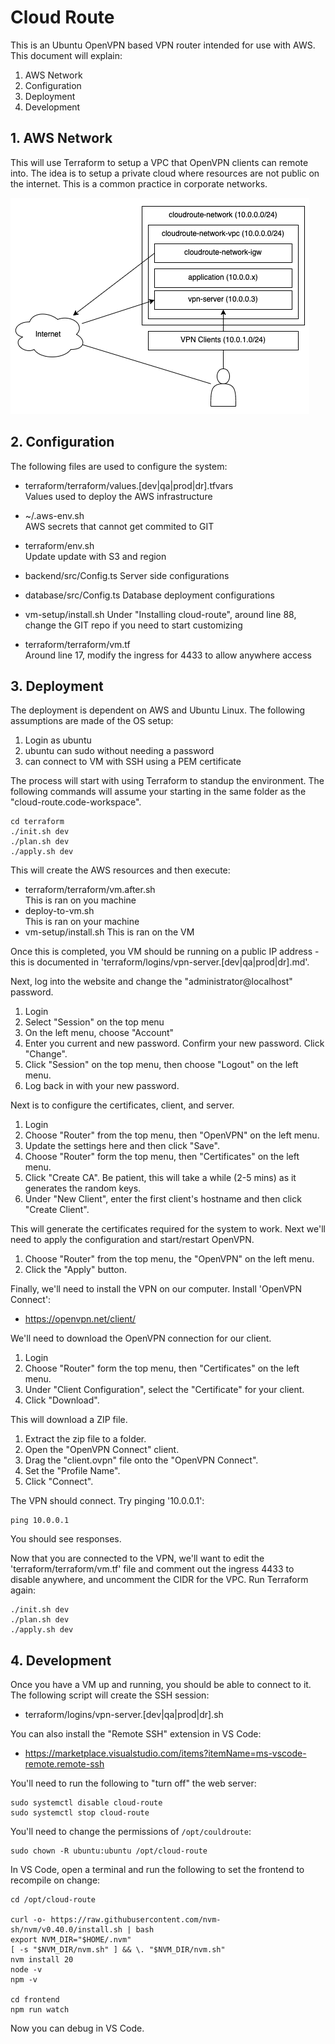 # Cloud Route

This is an Ubuntu OpenVPN based VPN router intended for use with AWS.  This document will explain:

1. AWS Network
2. Configuration
3. Deployment
4. Development

## 1. AWS Network

This will use Terraform to setup a VPC that OpenVPN clients can remote into.  The idea is to setup a private cloud where resources are not public on the internet.  This is a common practice in corporate networks.

![AWS Network Setup](./documents/aws-network-setup.png)

## 2. Configuration

The following files are used to configure the system:

- terraform/terraform/values.[dev|qa|prod|dr].tfvars  
  Values used to deploy the AWS infrastructure

- ~/.aws-env.sh  
  AWS secrets that cannot get commited to GIT

- terraform/env.sh  
  Update update with S3 and region

- backend/src/Config.ts
  Server side configurations

- database/src/Config.ts
  Database deployment configurations

- vm-setup/install.sh
  Under "Installing cloud-route", around line 88, change the GIT repo if you need to start customizing

- terraform/terraform/vm.tf  
  Around line 17, modify the ingress for 4433 to allow anywhere access

## 3. Deployment

The deployment is dependent on AWS and Ubuntu Linux.  The following assumptions are made of the OS setup:

1. Login as ubuntu
2. ubuntu can sudo without needing a password
3. can connect to VM with SSH using a PEM certificate

The process will start with using Terraform to standup the environment.  The following commands will assume your starting in the same folder as the "cloud-route.code-workspace".

```
cd terraform
./init.sh dev
./plan.sh dev
./apply.sh dev
```

This will create the AWS resources and then execute:

- terraform/terraform/vm.after.sh  
  This is ran on you machine
- deploy-to-vm.sh  
  This is ran on your machine
- vm-setup/install.sh
  This is ran on the VM

Once this is completed, you VM should be running on a public IP address - this is documented in 'terraform/logins/vpn-server.[dev|qa|prod|dr].md'.

Next, log into the website and change the "administrator@localhost" password.

1. Login
2. Select "Session" on the top menu
3. On the left menu, choose "Account"
4. Enter you current and new password. Confirm your new password.  Click "Change".
5. Click "Session" on the top menu, then choose "Logout" on the left menu.
6. Log back in with your new password.

Next is to configure the certificates, client, and server.

1. Login
2. Choose "Router" from the top menu, then "OpenVPN" on the left menu.
3. Update the settings here and then click "Save".
4. Choose "Router" form the top menu, then "Certificates" on the left menu.
5. Click "Create CA".  Be patient, this will take a while (2-5 mins) as it generates the random keys.
6. Under "New Client", enter the first client's hostname and then click "Create Client".

This will generate the certificates required for the system to work. Next we'll need to apply the configuration and start/restart OpenVPN.

1. Choose "Router" from the top menu, the "OpenVPN" on the left menu.
2. Click the "Apply" button.

Finally, we'll need to install the VPN on our computer.  Install 'OpenVPN Connect':

- <https://openvpn.net/client/>

We'll need to download the OpenVPN connection for our client.

1. Login
2. Choose "Router" form the top menu, then "Certificates" on the left menu.
3. Under "Client Configuration", select the "Certificate" for your client.
4. Click "Download".

This will download a ZIP file.

1. Extract the zip file to a folder.
2. Open the "OpenVPN Connect" client.
3. Drag the "client.ovpn" file onto the "OpenVPN Connect".
4. Set the "Profile Name".
5. Click "Connect".

The VPN should connect.  Try pinging '10.0.0.1':

```
ping 10.0.0.1
```

You should see responses.

Now that you are connected to the VPN, we'll want to edit the 'terraform/terraform/vm.tf' file and comment out the ingress 4433 to disable anywhere, and uncomment the CIDR for the VPC.  Run Terraform again:

```
./init.sh dev
./plan.sh dev
./apply.sh dev
```

## 4. Development

Once you have a VM up and running, you should be able to connect to it.  The following script will create the SSH session:

- terraform/logins/vpn-server.[dev|qa|prod|dr].sh

You can also install the "Remote SSH" extension in VS Code:

- <https://marketplace.visualstudio.com/items?itemName=ms-vscode-remote.remote-ssh>

You'll need to run the following to "turn off" the web server:

```
sudo systemctl disable cloud-route
sudo systemctl stop cloud-route
```

You'll need to change the permissions of `/opt/couldroute`:

```
sudo chown -R ubuntu:ubuntu /opt/cloud-route
```

In VS Code, open a terminal and run the following to set the frontend to recompile on change:

```
cd /opt/cloud-route

curl -o- https://raw.githubusercontent.com/nvm-sh/nvm/v0.40.0/install.sh | bash
export NVM_DIR="$HOME/.nvm"
[ -s "$NVM_DIR/nvm.sh" ] && \. "$NVM_DIR/nvm.sh"
nvm install 20
node -v
npm -v

cd frontend
npm run watch
```

Now you can debug in VS Code.
